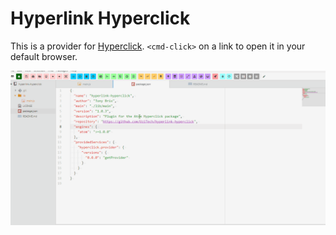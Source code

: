 # Hyperlink Hyperclick

This is a provider for [Hyperclick](https://atom.io/packages/hyperclick).
`<cmd-click>` on a link to open it in your default browser.

![screenshot]( https://raw.githubusercontent.com/UziTech/hyperlink-hyperclick/master/screenshots/screenshot1.gif)
